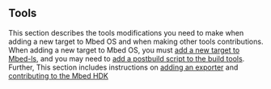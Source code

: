 <h2 id="contributing-tools">Tools</h2>

This section describes the tools modifications you need to make when adding a new target to Mbed OS and when making other tools contributions. When adding a new target to Mbed OS, you must [add a new target to Mbed-ls](/docs/v5.8/reference/contributing-tools.html#mbed-ls), and you may need to [add a postbuild script to the build tools](/docs/v5.8/reference/contributing-tools.html#adding-exporters). Further, This section includes instructions on [adding an exporter](/docs/v5.8/reference/contributing-tools.html#adding-exporters) and [contributing to the Mbed HDK](/docs/v5.8/reference/contributing-tools.html#arm-mbed-hdk)

